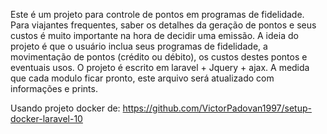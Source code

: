 Este é um projeto para controle de pontos em programas de fidelidade.
Para viajantes frequentes, saber os detalhes da geração de pontos e seus custos é muito importante na hora de decidir uma emissão.
A ideia do projeto é que o usuário inclua seus programas de fidelidade, a movimentação de pontos (crédito ou débito), os custos destes pontos e eventuais usos.
O projeto é escrito em laravel + Jquery + ajax.
A medida que cada modulo ficar pronto, este arquivo será atualizado com informações e prints. 


Usando projeto docker de: https://github.com/VictorPadovan1997/setup-docker-laravel-10

